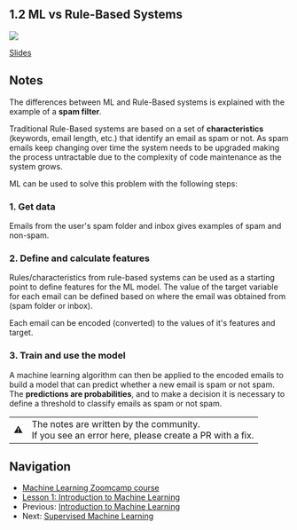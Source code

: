## 1.2 ML vs Rule-Based Systems

<a href="https://www.youtube.com/watch?v=CeukwyUdaz8&list=PL3MmuxUbc_hIhxl5Ji8t4O6lPAOpHaCLR&index=3"><img src="images/thumbnail-1-02.jpg"></a>

[Slides](https://www.slideshare.net/AlexeyGrigorev/ml-zoomcamp-12-ml-vs-rulebased-systems)


## Notes

The differences between ML and Rule-Based systems is explained with the example of a **spam filter**.

Traditional Rule-Based systems are based on a set of **characteristics** (keywords, email length, etc.) that identify an email as spam or not. As spam emails keep changing over time the system needs to be upgraded making the process untractable due to the complexity of code maintenance as the system grows.

ML can be used to solve this problem with the following steps:

### 1. Get data 
Emails from the user's spam folder and inbox gives examples of spam and non-spam.

### 2. Define and calculate features
Rules/characteristics from rule-based systems can be used as a starting point to define features for the ML model. The value of the target variable for each email can be defined based on where the email was obtained from (spam folder or inbox).

Each email can be encoded (converted) to the values of it's features and target.

### 3. Train and use the model
A machine learning algorithm can then be applied to the encoded emails to build a model that can predict whether a new email is spam or not spam. The **predictions are probabilities**, and to make a decision it is necessary to define a threshold to classify emails as spam or not spam. 


<table>
   <tr>
      <td>⚠️</td>
      <td>
         The notes are written by the community. <br>
         If you see an error here, please create a PR with a fix.
      </td>
   </tr>
</table>

## Navigation

* [Machine Learning Zoomcamp course](../)
* [Lesson 1: Introduction to Machine Learning](./)
* Previous: [Introduction to Machine Learning](01-what-is-ml.md)
* Next: [Supervised Machine Learning](03-supervised-ml.md)
